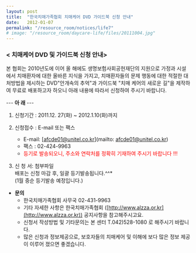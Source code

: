 ```yaml
---
layout: post
title:  "한국치매가족협회 치매케어 DVD 가이드북 신청 안내"
date:   2012-01-07
permalink: "/resource_room/notices/life7"
# image: "/resource_room/daycare-life/files/20111004.jpg"
---
```


### **< 치매케어 DVD 및 가이드북 신청 안내>**


본 협회는 2010년도에 이어 올 해에도 생명보험사회공헌재단의 지원으로 가정과 시설에서 치매환자에 대한 올바른 지식을 가지고, 치매환자들의 문제 행동에 대한 적절한 대처방법을 제시하는 DVD"안개속의 추억"과 가이드북 "치매 케어의 새로운 길"을 제작하여 무료로 배포하고자 하오니 아래 내용에 따라서 신청하여 주시기 바랍니다.

--- **아 래** ---

1. 신청기간 : 2011.12. 27(화) ~ 2012.1.10(화)까지
2. 신청접수 : E-mail 또는 팩스
    * E-mail: [afcde01@unitel.co.kr](mailto: afcde01@unitel.co.kr)
    * 팩스 : 02-424-9963
    * <span style="color: red;"> 등기로 발송되오니, 주소와 연락처를 정확히 기재하여 주시기 바랍니다 !!!</span>

3. 신 청 서: 첨부파일 <br>
    배포는 신청 마감 후, 일괄 등기발송됩니다.^^*  <br> (1월 중순 등기발송 예정입니다.)

* **문의** 
    * 한국치매가족협회 사무국 02-431-9963
    * 기타 자세한 사항은 한국치매가족협회 ([http://www.alzza.or.kr](http://www.alzza.or.kr)) 공지사항을 참고해주시고요.
    * 신청서 작성방법 및 기타문의는 본 센터 T.042)528-1080 로 해주시기 바랍니다.
    * 많은 신청과 정보제공으로, 보호자들의 치매케어 및 이해에 보다 많은 정보 제공이 이루어 졌으면 좋겠습니다.
